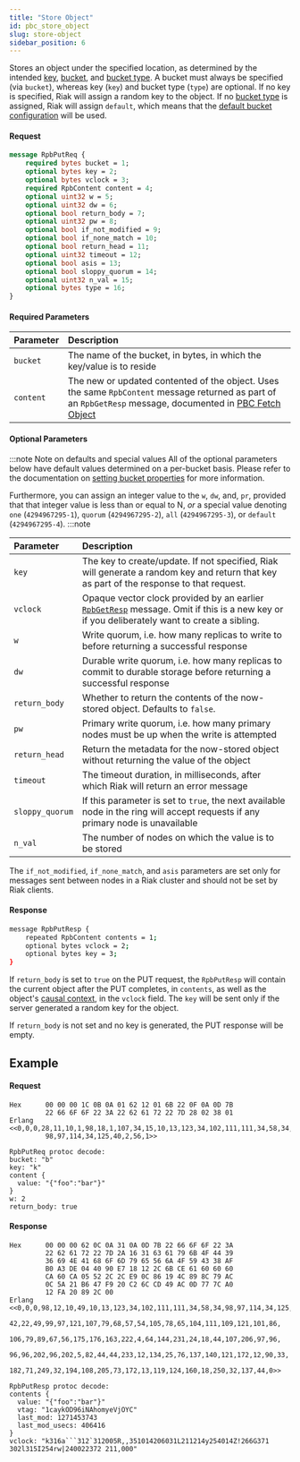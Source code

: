 ```yaml
---
title: "Store Object"
id: pbc_store_object
slug: store-object
sidebar_position: 6
---
```


Stores an object under the specified location, as determined by the
intended [key](../../../learn/concepts/keys-and-objects.md), [bucket](../../../learn/concepts/buckets.md), and [bucket type](../../../developing/usage/bucket-types.md). A bucket must always be specified (via
`bucket`), whereas key (`key`) and bucket type (`type`) are optional. If
no key is specified, Riak will assign a random key to the object. If no
[bucket type](../../../developing/usage/bucket-types.md) is assigned, Riak will assign
`default`, which means that the [default bucket configuration](../../../configuring/reference.md#default-bucket-properties) will be used.

#### Request

```protobuf
message RpbPutReq {
    required bytes bucket = 1;
    optional bytes key = 2;
    optional bytes vclock = 3;
    required RpbContent content = 4;
    optional uint32 w = 5;
    optional uint32 dw = 6;
    optional bool return_body = 7;
    optional uint32 pw = 8;
    optional bool if_not_modified = 9;
    optional bool if_none_match = 10;
    optional bool return_head = 11;
    optional uint32 timeout = 12;
    optional bool asis = 13;
    optional bool sloppy_quorum = 14;
    optional uint32 n_val = 15;
    optional bytes type = 16;
}
```

#### Required Parameters

| Parameter | Description                                                                                                                                                                                                            |
| :-------- | :--------------------------------------------------------------------------------------------------------------------------------------------------------------------------------------------------------------------- |
| `bucket`  | The name of the bucket, in bytes, in which the key/value is to reside                                                                                                                                                  |
| `content` | The new or updated contented of the object. Uses the same `RpbContent` message returned as part of an `RpbGetResp` message, documented in [PBC Fetch Object](../../../developing/api/protocol-buffers/fetch-object.md) |

#### Optional Parameters

:::note Note on defaults and special values
All of the optional parameters below have default values determined on a
per-bucket basis. Please refer to the documentation on [setting bucket properties](./set-bucket-props.md) for more information.

Furthermore, you can assign an integer value to the `w`, `dw`, and, `pr`, 
provided that that integer value is less than or equal to N, *or*
a special value denoting `one` (`4294967295-1`), `quorum`
(`4294967295-2`), `all` (`4294967295-3`), or `default` (`4294967295-4`).
:::note

| Parameter       | Description                                                                                                                                                                                         |
| :-------------- | :-------------------------------------------------------------------------------------------------------------------------------------------------------------------------------------------------- |
| `key`           | The key to create/update. If not specified, Riak will generate a random key and return that key as part of the response to that request.                                                            |
| `vclock`        | Opaque vector clock provided by an earlier <code>[RpbGetResp](../../../learn/concepts/causal-context.md)</code> message. Omit if this is a new key or if you deliberately want to create a sibling. |
| `w`             | Write quorum, i.e. how many replicas to write to before returning a successful response                                                                                                             |
| `dw`            | Durable write quorum, i.e. how many replicas to commit to durable storage before returning a successful response                                                                                    |
| `return_body`   | Whether to return the contents of the now-stored object. Defaults to `false`.                                                                                                                       |
| `pw`            | Primary write quorum, i.e. how many primary nodes must be up when the write is attempted                                                                                                            |
| `return_head`   | Return the metadata for the now-stored object without returning the value of the object                                                                                                             |
| `timeout`       | The timeout duration, in milliseconds, after which Riak will return an error message                                                                                                                |
| `sloppy_quorum` | If this parameter is set to `true`, the next available node in the ring will accept requests if any primary node is unavailable                                                                     |
| `n_val`         | The number of nodes on which the value is to be stored                                                                                                                                              |

The `if_not_modified`, `if_none_match`, and `asis` parameters are set
only for messages sent between nodes in a Riak cluster and should not be
set by Riak clients.

#### Response

```bash
message RpbPutResp {
    repeated RpbContent contents = 1;
    optional bytes vclock = 2;
    optional bytes key = 3;
}
```

If `return_body` is set to `true` on the PUT request, the `RpbPutResp`
will contain the current object after the PUT completes, in `contents`,
as well as the object's [causal context](../../../learn/concepts/causal-context.md), in the `vclock`
field. The `key` will be sent only if the server generated a random key
for the object.

If `return_body` is not set and no key is generated, the PUT response
will be empty.

## Example

#### Request

    Hex      00 00 00 1C 0B 0A 01 62 12 01 6B 22 0F 0A 0D 7B
             22 66 6F 6F 22 3A 22 62 61 72 22 7D 28 02 38 01
    Erlang <<0,0,0,28,11,10,1,98,18,1,107,34,15,10,13,123,34,102,111,111,34,58,34,
             98,97,114,34,125,40,2,56,1>>

    RpbPutReq protoc decode:
    bucket: "b"
    key: "k"
    content {
      value: "{"foo":"bar"}"
    }
    w: 2
    return_body: true

#### Response

    Hex      00 00 00 62 0C 0A 31 0A 0D 7B 22 66 6F 6F 22 3A
             22 62 61 72 22 7D 2A 16 31 63 61 79 6B 4F 44 39
             36 69 4E 41 68 6F 6D 79 65 56 6A 4F 59 43 38 AF
             B0 A3 DE 04 40 90 E7 18 12 2C 6B CE 61 60 60 60
             CA 60 CA 05 52 2C 2C E9 0C 86 19 4C 89 8C 79 AC
             0C 5A 21 B6 47 F9 20 C2 6C CD 49 AC 0D 77 7C A0
             12 FA 20 89 2C 00
    Erlang <<0,0,0,98,12,10,49,10,13,123,34,102,111,111,34,58,34,98,97,114,34,125,
             42,22,49,99,97,121,107,79,68,57,54,105,78,65,104,111,109,121,101,86,
             106,79,89,67,56,175,176,163,222,4,64,144,231,24,18,44,107,206,97,96,
             96,96,202,96,202,5,82,44,44,233,12,134,25,76,137,140,121,172,12,90,33,
             182,71,249,32,194,108,205,73,172,13,119,124,160,18,250,32,137,44,0>>

    RpbPutResp protoc decode:
    contents {
      value: "{"foo":"bar"}"
      vtag: "1caykOD96iNAhomyeVjOYC"
      last_mod: 1271453743
      last_mod_usecs: 406416
    }
    vclock: "k316a```312`312005R,,351014206031L211214y254014Z!266G371
    302l315I254rw|240022372 211,000"
